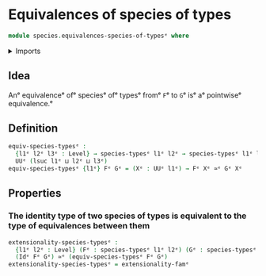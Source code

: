 # Equivalences of species of types

```agda
module species.equivalences-species-of-typesᵉ where
```

<details><summary>Imports</summary>

```agda
open import foundation.equivalencesᵉ
open import foundation.identity-typesᵉ
open import foundation.univalenceᵉ
open import foundation.universe-levelsᵉ

open import species.species-of-typesᵉ
```

</details>

## Idea

Anᵉ equivalenceᵉ ofᵉ speciesᵉ ofᵉ typesᵉ fromᵉ `F`ᵉ to `G`ᵉ isᵉ aᵉ pointwiseᵉ equivalence.ᵉ

## Definition

```agda
equiv-species-typesᵉ :
  {l1ᵉ l2ᵉ l3ᵉ : Level} → species-typesᵉ l1ᵉ l2ᵉ → species-typesᵉ l1ᵉ l3ᵉ →
  UUᵉ (lsuc l1ᵉ ⊔ l2ᵉ ⊔ l3ᵉ)
equiv-species-typesᵉ {l1ᵉ} Fᵉ Gᵉ = (Xᵉ : UUᵉ l1ᵉ) → Fᵉ Xᵉ ≃ᵉ Gᵉ Xᵉ
```

## Properties

### The identity type of two species of types is equivalent to the type of equivalences between them

```agda
extensionality-species-typesᵉ :
  {l1ᵉ l2ᵉ : Level} (Fᵉ : species-typesᵉ l1ᵉ l2ᵉ) (Gᵉ : species-typesᵉ l1ᵉ l2ᵉ) →
  (Idᵉ Fᵉ Gᵉ) ≃ᵉ (equiv-species-typesᵉ Fᵉ Gᵉ)
extensionality-species-typesᵉ = extensionality-famᵉ
```